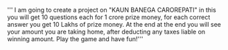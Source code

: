 ''' I am going to create a project on "KAUN BANEGA CAROREPATI" in this you will get 10 questions each for 1 crore prize money, 
for each correct answer you get 10 Lakhs of prize money. At the end at the end you will see your amount you are taking home, 
after deducting any taxes liable on winning amount. Play the game and have fun!'''
